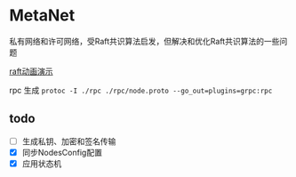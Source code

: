# MetaNet
私有网络和许可网络，受Raft共识算法启发，但解决和优化Raft共识算法的一些问题


[raft动画演示](http://thesecretlivesofdata.com/raft/)

rpc 生成
`protoc -I ./rpc ./rpc/node.proto --go_out=plugins=grpc:rpc  `


## todo

- [ ] 生成私钥、加密和签名传输
- [x] 同步NodesConfig配置
- [x] 应用状态机
